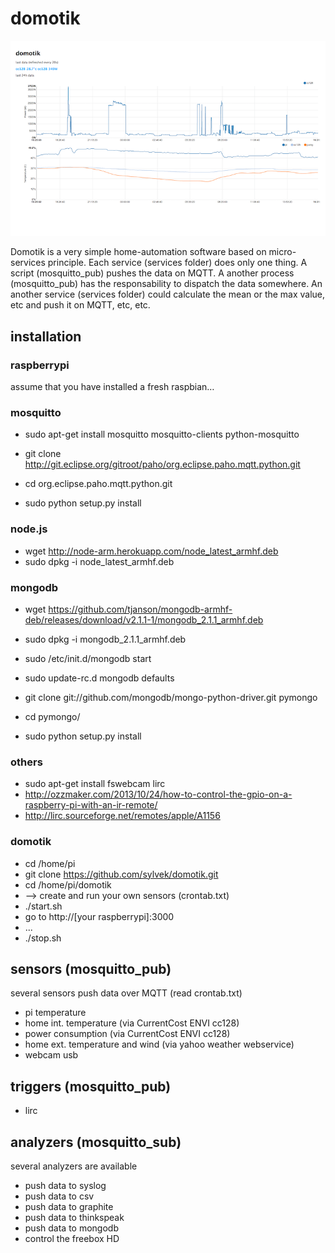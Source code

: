 # domotik

![screenshot](extras/screenshot.png)

Domotik is a very simple home-automation software based on micro-services principle.
Each service (services folder) does only one thing. A script (mosquitto_pub) pushes the data on MQTT.
A another process (mosquitto_pub) has the responsability to dispatch the data somewhere.
An another service (services folder) could calculate the mean or the max value, etc and push it on MQTT, etc, etc.

## installation
### raspberrypi
assume that you have installed a fresh raspbian…

### mosquitto
- sudo apt-get install mosquitto mosquitto-clients python-mosquitto

- git clone http://git.eclipse.org/gitroot/paho/org.eclipse.paho.mqtt.python.git
- cd org.eclipse.paho.mqtt.python.git
- sudo python setup.py install

### node.js
- wget http://node-arm.herokuapp.com/node_latest_armhf.deb
- sudo dpkg -i node_latest_armhf.deb

### mongodb
- wget https://github.com/tjanson/mongodb-armhf-deb/releases/download/v2.1.1-1/mongodb_2.1.1_armhf.deb
- sudo dpkg -i mongodb_2.1.1_armhf.deb
- sudo /etc/init.d/mongodb start
- sudo update-rc.d mongodb defaults

- git clone git://github.com/mongodb/mongo-python-driver.git pymongo
- cd pymongo/
- sudo python setup.py install

### others
- sudo apt-get install fswebcam lirc
- http://ozzmaker.com/2013/10/24/how-to-control-the-gpio-on-a-raspberry-pi-with-an-ir-remote/
- http://lirc.sourceforge.net/remotes/apple/A1156

### domotik
- cd /home/pi
- git clone https://github.com/sylvek/domotik.git
- cd /home/pi/domotik
- --> create and run your own sensors (crontab.txt)
- ./start.sh
- go to http://[your raspberrypi]:3000
- ...
- ./stop.sh

## sensors (mosquitto_pub)
several sensors push data over MQTT (read crontab.txt)
- pi temperature
- home int. temperature (via CurrentCost ENVI cc128)
- power consumption (via CurrentCost ENVI cc128)
- home ext. temperature and wind (via yahoo weather webservice)
- webcam usb

## triggers (mosquitto_pub)
- lirc

## analyzers (mosquitto_sub)
several analyzers are available
- push data to syslog
- push data to csv
- push data to graphite
- push data to thinkspeak
- push data to mongodb
- control the freebox HD
